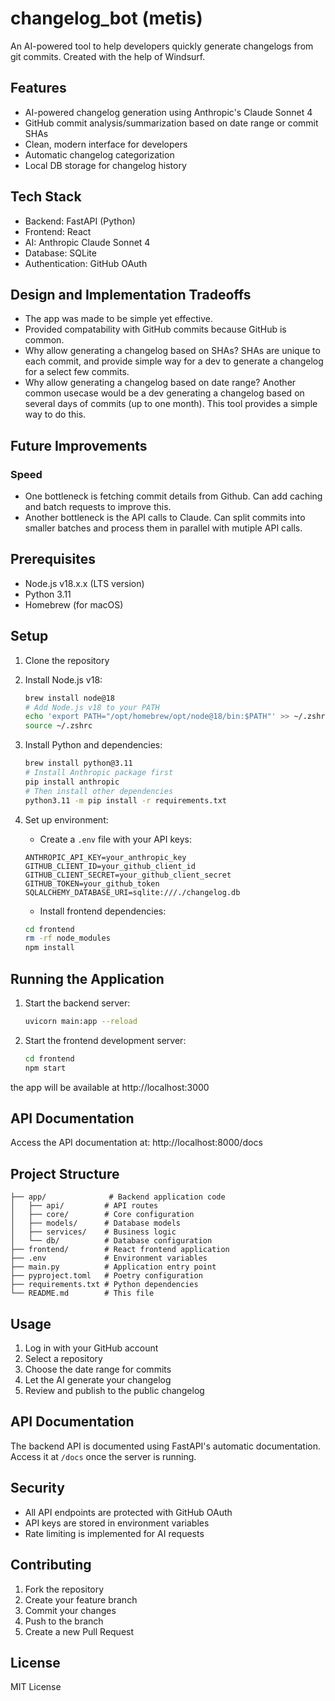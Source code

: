 # changelog_bot (metis)

An AI-powered tool to help developers quickly generate changelogs from git commits.
Created with the help of Windsurf.

## Features

- AI-powered changelog generation using Anthropic's Claude Sonnet 4
- GitHub commit analysis/summarization based on date range or commit SHAs
- Clean, modern interface for developers
- Automatic changelog categorization
- Local DB storage for changelog history

## Tech Stack

- Backend: FastAPI (Python)
- Frontend: React
- AI: Anthropic Claude Sonnet 4
- Database: SQLite
- Authentication: GitHub OAuth

## Design and Implementation Tradeoffs

- The app was made to be simple yet effective.
- Provided compatability with GitHub commits because GitHub is common.
- Why allow generating a changelog based on SHAs? SHAs are unique to each commit, and provide simple way for a dev to generate a changelog for a select few commits.
- Why allow generating a changelog based on date range? Another common usecase would be a dev generating a changelog based on several days of commits (up to one month). This tool provides a simple way to do this.

## Future Improvements

### Speed
- One bottleneck is fetching commit details from Github. Can add caching and batch requests to improve this.
- Another bottleneck is the API calls to Claude. Can split commits into smaller batches and process them in parallel with mutiple API calls.

## Prerequisites

- Node.js v18.x.x (LTS version)
- Python 3.11
- Homebrew (for macOS)

## Setup

1. Clone the repository 
2. Install Node.js v18:
   ```bash
   brew install node@18
   # Add Node.js v18 to your PATH
   echo 'export PATH="/opt/homebrew/opt/node@18/bin:$PATH"' >> ~/.zshrc
   source ~/.zshrc
   ```

3. Install Python and dependencies:
   ```bash
   brew install python@3.11
   # Install Anthropic package first
   pip install anthropic
   # Then install other dependencies
   python3.11 -m pip install -r requirements.txt
   ```

4. Set up environment:
   - Create a `.env` file with your API keys:
   ```
   ANTHROPIC_API_KEY=your_anthropic_key
   GITHUB_CLIENT_ID=your_github_client_id
   GITHUB_CLIENT_SECRET=your_github_client_secret
   GITHUB_TOKEN=your_github_token
   SQLALCHEMY_DATABASE_URI=sqlite:///./changelog.db
   ```
   - Install frontend dependencies:
   ```bash
   cd frontend
   rm -rf node_modules
   npm install
   ```

## Running the Application

1. Start the backend server:
   ```bash
   uvicorn main:app --reload
   ```

2. Start the frontend development server:
   ```bash
   cd frontend
   npm start
   ```

the app will be available at http://localhost:3000

## API Documentation

Access the API documentation at: http://localhost:8000/docs

## Project Structure

```
├── app/              # Backend application code
│   ├── api/         # API routes
│   ├── core/        # Core configuration
│   ├── models/      # Database models
│   ├── services/    # Business logic
│   └── db/          # Database configuration
├── frontend/        # React frontend application
├── .env             # Environment variables
├── main.py          # Application entry point
├── pyproject.toml   # Poetry configuration
├── requirements.txt # Python dependencies
└── README.md        # This file
```

## Usage

1. Log in with your GitHub account
2. Select a repository
3. Choose the date range for commits
4. Let the AI generate your changelog
5. Review and publish to the public changelog

## API Documentation

The backend API is documented using FastAPI's automatic documentation. Access it at `/docs` once the server is running.

## Security

- All API endpoints are protected with GitHub OAuth
- API keys are stored in environment variables
- Rate limiting is implemented for AI requests

## Contributing

1. Fork the repository
2. Create your feature branch
3. Commit your changes
4. Push to the branch
5. Create a new Pull Request

## License

MIT License
